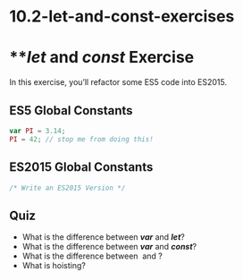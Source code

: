 # 10.2-let-and-const-exercises
# *****let* and *const* Exercise**

In this exercise, you’ll refactor some ES5 code into ES2015.

## ****ES5 Global Constants****

```jsx
var PI = 3.14;
PI = 42; // stop me from doing this!
```

## ****ES2015 Global Constants****

```jsx
/* Write an ES2015 Version */
```

## **Quiz**

- What is the difference between ***var*** and ***let***?
- What is the difference between ***var*** and ***const***?
- What is the difference between  and ?
- What is hoisting?
